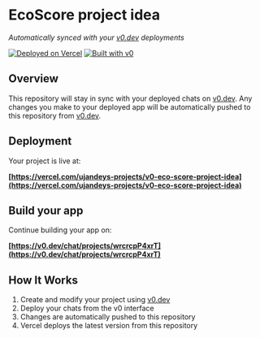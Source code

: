 # EcoScore project idea

*Automatically synced with your [v0.dev](https://v0.dev) deployments*

[![Deployed on Vercel](https://img.shields.io/badge/Deployed%20on-Vercel-black?style=for-the-badge&logo=vercel)](https://vercel.com/ujandeys-projects/v0-eco-score-project-idea)
[![Built with v0](https://img.shields.io/badge/Built%20with-v0.dev-black?style=for-the-badge)](https://v0.dev/chat/projects/wrcrcpP4xrT)

## Overview

This repository will stay in sync with your deployed chats on [v0.dev](https://v0.dev).
Any changes you make to your deployed app will be automatically pushed to this repository from [v0.dev](https://v0.dev).

## Deployment

Your project is live at:

**[https://vercel.com/ujandeys-projects/v0-eco-score-project-idea](https://vercel.com/ujandeys-projects/v0-eco-score-project-idea)**

## Build your app

Continue building your app on:

**[https://v0.dev/chat/projects/wrcrcpP4xrT](https://v0.dev/chat/projects/wrcrcpP4xrT)**

## How It Works

1. Create and modify your project using [v0.dev](https://v0.dev)
2. Deploy your chats from the v0 interface
3. Changes are automatically pushed to this repository
4. Vercel deploys the latest version from this repository